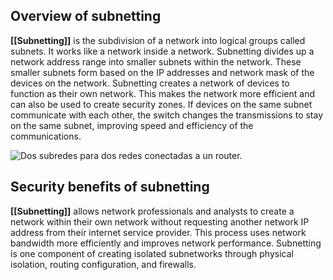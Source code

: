 ## Overview of subnetting

**[[Subnetting]]** is the subdivision of a network into logical groups called subnets. It works like a network inside a network. Subnetting divides up a network address range into smaller subnets within the network. These smaller subnets form based on the IP addresses and network mask of the devices on the network. Subnetting creates a network of devices to function as their own network. This makes the network more efficient and can also be used to create security zones. If devices on the same subnet communicate with each other, the switch changes the transmissions to stay on the same subnet, improving speed and efficiency of the communications.

![Dos subredes para dos redes conectadas a un router.](https://d3c33hcgiwev3.cloudfront.net/imageAssetProxy.v1/vzbgwk8-RoCJ8Ppet89raA_1a225a330b8b4eaeb4a2b8bc5baaaef1_qvNCswL7ECbUiKTyL6rjp35BTSD-bbfoAoajmAyy4hHvmBJwwr22RU8T5aGDunmwKb1kvZ5TneMbG-nngVlkPXF6W-BTMap_a6XP-kAy5jgW13XvT5OTSCmI7U9YVNX4JzC1qn-zCkiZSXhbKjm2zq7SESzmANYH17_p4jub1mNikwElbJZECK0VuM_4Yrwljgfgdx2VpNad7gx2lFHMiu01wfeRKp-sjRa_kQ?expiry=1694390400000&hmac=4yuKH4_zm-Xrqh2-YaaeJGR1Y2Tqm4UMbeA6uBGdEAY)

## Security benefits of subnetting

**[[Subnetting]]** allows network professionals and analysts to create a network within their own network without requesting another network IP address from their internet service provider. This process uses network bandwidth more efficiently and improves network performance. Subnetting is one component of creating isolated subnetworks through physical isolation, routing configuration, and firewalls.
